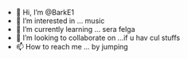- 👋 Hi, I’m @BarkE1
- 👀 I’m interested in ... music
- 🌱 I’m currently learning ... sera felga 
- 💞️ I’m looking to collaborate on ...if u hav cul stuffs
- 📫 How to reach me ... by jumping

<!---
BarkE1/BarkE1 is a ✨ special ✨ repository because its `README.md` (this file) appears on your GitHub profile.
You can click the Preview link to take a look at your changes.
--->
